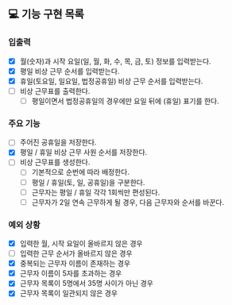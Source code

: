 ## 💻 기능 구현 목록

### 입출력
- [x] 월(숫자)과 시작 요일(일, 월, 화, 수, 목, 금, 토) 정보를 입력받는다.
- [x] 평일 비상 근무 순서를 입력받는다.
- [x] 휴일(토요일, 일요일, 법정공휴일) 비상 근무 순서를 입력받는다.
- [ ] 비상 근무표를 출력한다.
  - [ ] 평일이면서 법정공휴일의 경우에만 요일 뒤에 (휴일) 표기를 한다.

### 주요 기능
- [ ] 주어진 공휴일을 저장한다.
- [x] 평일 / 휴일 비상 근무 사원 순서를 저장한다.
- [ ] 비상 근무표를 생성한다.
  - [ ] 기본적으로 순번에 따라 배정한다.
  - [ ] 평일 / 휴일(토, 일, 공휴일)을 구분한다.
  - [ ] 근무자는 평일 / 휴일 각각 1회씩만 편성된다.
  - [ ] 근무자가 2일 연속 근무하게 될 경우, 다음 근무자와 순서를 바꾼다.

### 예외 상황
- [x] 입력한 월, 시작 요일이 올바르지 않은 경우
- [ ] 입력한 근무 순서가 올바르지 않은 경우
- [x] 중복되는 근무자 이름이 존재하는 경우
- [x] 근무자 이름이 5자를 초과하는 경우
- [x] 근무자 목록이 5명에서 35명 사이가 아닌 경우
- [x] 근무자 목록이 일관되지 않은 경우
